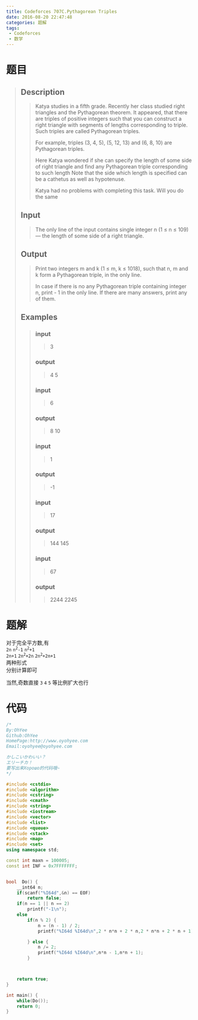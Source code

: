 ```yaml
---
title: Codeforces 707C.Pythagorean Triples
date: 2016-08-20 22:47:48
categories: 题解
tags: 
 - Codeforces
 - 数学
---
```

# 题目
> ## Description
>> Katya studies in a fifth grade. Recently her class studied right triangles and the Pythagorean theorem. It appeared, that there are triples of positive integers such that you can construct a right triangle with segments of lengths corresponding to triple. Such triples are called Pythagorean triples.  
>>   
>> For example, triples (3, 4, 5), (5, 12, 13) and (6, 8, 10) are Pythagorean triples.  
>>   
>> Here Katya wondered if she can specify the length of some side of right triangle and find any Pythagorean triple corresponding to such length  Note that the side which length is specified can be a cathetus as well as hypotenuse.  
>>   
>> Katya had no problems with completing this task. Will you do the same   
>>   
>> <!--more-->  
> 
> ## Input  
>> The only line of the input contains single integer n (1 ≤ n ≤ 109) — the length of some side of a right triangle.  
>>   
> 
> ## Output  
>> Print two integers m and k (1 ≤ m, k ≤ 1018), such that n, m and k form a Pythagorean triple, in the only line.  
>>   
>> In case if there is no any Pythagorean triple containing integer n, print  - 1 in the only line. If there are many answers, print any of them.  
>   
> ## Examples  
>>  
>> ### input  
>>> 3  
>>  
>> ### output  
>>> 4 5  
>>  
>> ### input  
>>> 6  
>>  
>> ### output  
>>> 8 10  
>>  
>> ### input  
>>> 1  
>>  
>> ### output  
>>> -1  
>>  
>> ### input  
>>> 17  
>>  
>> ### output  
>>> 144 145  
>>  
>> ### input  
>>> 67  
>>  
>> ### output  
>>> 2244 2245  


# 题解
对于完全平方数,有  
`2n` <code>n<sup>2</sup>-1</code> <code>n<sup>2</sup>+1</code>  
`2n+1` <code>2n<sup>2</sup>+2n</code> <code>2n<sup>2</sup>+2n+1</code>  
两种形式  
分别计算即可  

当然,奇数直接 `3` `4` `5` 等比例扩大也行  

# 代码
```cpp Pythagorean Triples https://github.com/OhYee/sourcecode/tree/master/ACM 代码备份
/*
By:OhYee
Github:OhYee
HomePage:http://www.oyohyee.com
Email:oyohyee@oyohyee.com

かしこいかわいい？
エリーチカ！
要写出来Хорошо的代码哦~
*/

#include <cstdio>
#include <algorithm>
#include <cstring>
#include <cmath>
#include <string>
#include <iostream>
#include <vector>
#include <list>
#include <queue>
#include <stack>
#include <map>
#include <set>
using namespace std;

const int maxn = 100005;
const int INF = 0x7FFFFFFF;


bool  Do() {
    __int64 n;
    if(scanf("%I64d",&n) == EOF)
        return false;
    if(n == 1 || n == 2)
        printf("-1\n");
    else
        if(n % 2) {
            n = (n - 1) / 2;
            printf("%I64d %I64d\n",2 * n*n + 2 * n,2 * n*n + 2 * n + 1);

        } else {
            n /= 2;
            printf("%I64d %I64d\n",n*n - 1,n*n + 1);
        }



    return true;
}

int main() {
    while(Do());
    return 0;
}
```
